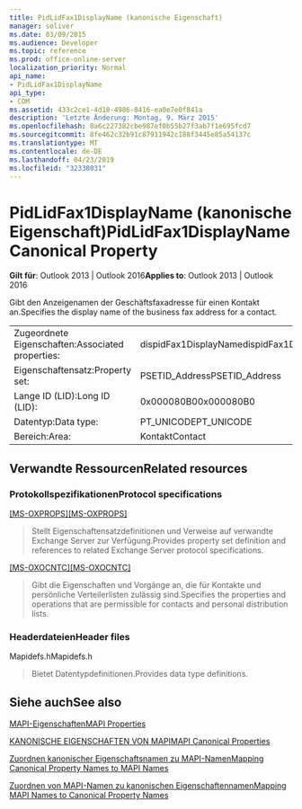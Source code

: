 ```yaml
---
title: PidLidFax1DisplayName (kanonische Eigenschaft)
manager: soliver
ms.date: 03/09/2015
ms.audience: Developer
ms.topic: reference
ms.prod: office-online-server
localization_priority: Normal
api_name:
- PidLidFax1DisplayName
api_type:
- COM
ms.assetid: 433c2ce1-4d18-4986-8416-ea0e7e0f841a
description: 'Letzte Änderung: Montag, 9. März 2015'
ms.openlocfilehash: 0a6c227382cbe987ef0b55b27f3ab7f1e695fcd7
ms.sourcegitcommit: 8fe462c32b91c87911942c188f3445e85a54137c
ms.translationtype: MT
ms.contentlocale: de-DE
ms.lasthandoff: 04/23/2019
ms.locfileid: "32338031"
---
```

# <a name="pidlidfax1displayname-canonical-property"></a><span data-ttu-id="ad167-103">PidLidFax1DisplayName (kanonische Eigenschaft)</span><span class="sxs-lookup"><span data-stu-id="ad167-103">PidLidFax1DisplayName Canonical Property</span></span>

  
  
<span data-ttu-id="ad167-104">**Gilt für**: Outlook 2013 | Outlook 2016</span><span class="sxs-lookup"><span data-stu-id="ad167-104">**Applies to**: Outlook 2013 | Outlook 2016</span></span> 
  
<span data-ttu-id="ad167-105">Gibt den Anzeigenamen der Geschäftsfaxadresse für einen Kontakt an.</span><span class="sxs-lookup"><span data-stu-id="ad167-105">Specifies the display name of the business fax address for a contact.</span></span>
  
|||
|:-----|:-----|
|<span data-ttu-id="ad167-106">Zugeordnete Eigenschaften:</span><span class="sxs-lookup"><span data-stu-id="ad167-106">Associated properties:</span></span>  <br/> |<span data-ttu-id="ad167-107">dispidFax1DisplayName</span><span class="sxs-lookup"><span data-stu-id="ad167-107">dispidFax1DisplayName</span></span>  <br/> |
|<span data-ttu-id="ad167-108">Eigenschaftensatz:</span><span class="sxs-lookup"><span data-stu-id="ad167-108">Property set:</span></span>  <br/> |<span data-ttu-id="ad167-109">PSETID_Address</span><span class="sxs-lookup"><span data-stu-id="ad167-109">PSETID_Address</span></span>  <br/> |
|<span data-ttu-id="ad167-110">Lange ID (LID):</span><span class="sxs-lookup"><span data-stu-id="ad167-110">Long ID (LID):</span></span>  <br/> |<span data-ttu-id="ad167-111">0x000080B0</span><span class="sxs-lookup"><span data-stu-id="ad167-111">0x000080B0</span></span>  <br/> |
|<span data-ttu-id="ad167-112">Datentyp:</span><span class="sxs-lookup"><span data-stu-id="ad167-112">Data type:</span></span>  <br/> |<span data-ttu-id="ad167-113">PT_UNICODE</span><span class="sxs-lookup"><span data-stu-id="ad167-113">PT_UNICODE</span></span>  <br/> |
|<span data-ttu-id="ad167-114">Bereich:</span><span class="sxs-lookup"><span data-stu-id="ad167-114">Area:</span></span>  <br/> |<span data-ttu-id="ad167-115">Kontakt</span><span class="sxs-lookup"><span data-stu-id="ad167-115">Contact</span></span>  <br/> |
   
## <a name="related-resources"></a><span data-ttu-id="ad167-116">Verwandte Ressourcen</span><span class="sxs-lookup"><span data-stu-id="ad167-116">Related resources</span></span>

### <a name="protocol-specifications"></a><span data-ttu-id="ad167-117">Protokollspezifikationen</span><span class="sxs-lookup"><span data-stu-id="ad167-117">Protocol specifications</span></span>

<span data-ttu-id="ad167-118">[[MS-OXPROPS]](https://msdn.microsoft.com/library/f6ab1613-aefe-447d-a49c-18217230b148%28Office.15%29.aspx)</span><span class="sxs-lookup"><span data-stu-id="ad167-118">[[MS-OXPROPS]](https://msdn.microsoft.com/library/f6ab1613-aefe-447d-a49c-18217230b148%28Office.15%29.aspx)</span></span>
  
> <span data-ttu-id="ad167-119">Stellt Eigenschaftensatzdefinitionen und Verweise auf verwandte Exchange Server zur Verfügung.</span><span class="sxs-lookup"><span data-stu-id="ad167-119">Provides property set definition and references to related Exchange Server protocol specifications.</span></span>
    
<span data-ttu-id="ad167-120">[[MS-OXOCNTC]](https://msdn.microsoft.com/library/9b636532-9150-4836-9635-9c9b756c9ccf%28Office.15%29.aspx)</span><span class="sxs-lookup"><span data-stu-id="ad167-120">[[MS-OXOCNTC]](https://msdn.microsoft.com/library/9b636532-9150-4836-9635-9c9b756c9ccf%28Office.15%29.aspx)</span></span>
  
> <span data-ttu-id="ad167-121">Gibt die Eigenschaften und Vorgänge an, die für Kontakte und persönliche Verteilerlisten zulässig sind.</span><span class="sxs-lookup"><span data-stu-id="ad167-121">Specifies the properties and operations that are permissible for contacts and personal distribution lists.</span></span>
    
### <a name="header-files"></a><span data-ttu-id="ad167-122">Headerdateien</span><span class="sxs-lookup"><span data-stu-id="ad167-122">Header files</span></span>

<span data-ttu-id="ad167-123">Mapidefs.h</span><span class="sxs-lookup"><span data-stu-id="ad167-123">Mapidefs.h</span></span>
  
> <span data-ttu-id="ad167-124">Bietet Datentypdefinitionen.</span><span class="sxs-lookup"><span data-stu-id="ad167-124">Provides data type definitions.</span></span>
    
## <a name="see-also"></a><span data-ttu-id="ad167-125">Siehe auch</span><span class="sxs-lookup"><span data-stu-id="ad167-125">See also</span></span>



[<span data-ttu-id="ad167-126">MAPI-Eigenschaften</span><span class="sxs-lookup"><span data-stu-id="ad167-126">MAPI Properties</span></span>](mapi-properties.md)
  
[<span data-ttu-id="ad167-127">KANONISCHE EIGENSCHAFTEN VON MAPI</span><span class="sxs-lookup"><span data-stu-id="ad167-127">MAPI Canonical Properties</span></span>](mapi-canonical-properties.md)
  
[<span data-ttu-id="ad167-128">Zuordnen kanonischer Eigenschaftsnamen zu MAPI-Namen</span><span class="sxs-lookup"><span data-stu-id="ad167-128">Mapping Canonical Property Names to MAPI Names</span></span>](mapping-canonical-property-names-to-mapi-names.md)
  
[<span data-ttu-id="ad167-129">Zuordnen von MAPI-Namen zu kanonischen Eigenschaftennamen</span><span class="sxs-lookup"><span data-stu-id="ad167-129">Mapping MAPI Names to Canonical Property Names</span></span>](mapping-mapi-names-to-canonical-property-names.md)

